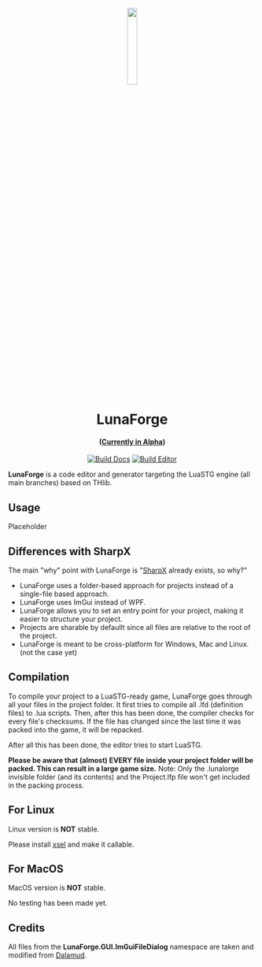 <p align="center" width="50%">
    <img width="20%" src="https://raw.githubusercontent.com/RulHolos/LunaForge/main/LunaForge/Images/Icon.png">
</p><h1 align="center">LunaForge</h1>
<h4 align="center">

([Currently in Alpha](https://github.com/RulHolos/LunaForge/releases))

</h4>

<div align="center">
    
[![Build Docs](https://github.com/RulHolos/LunaForge/actions/workflows/docfx-build-publish.yml/badge.svg)](https://github.com/AtaeKurri/LunaForge/actions/workflows/docfx-build-publish.yml)
[![Build Editor](https://github.com/RulHolos/LunaForge/actions/workflows/build.yml/badge.svg)](https://github.com/RulHolos/LunaForge/actions/workflows/build.yml)

</div>

**LunaForge** is a code editor and generator targeting the LuaSTG engine (all main branches) based on THlib.

## Usage

Placeholder

## Differences with SharpX

The main "why" point with LunaForge is "[SharpX](https://github.com/Sharp-X-Team/LuaSTG-Editor-Sharp-X) already exists, so why?"
- LunaForge uses a folder-based approach for projects instead of a single-file based approach.
- LunaForge uses ImGui instead of WPF.
- LunaForge allows you to set an entry point for your project, making it easier to structure your project.
- Projects are sharable by defaullt since all files are relative to the root of the project.
- LunaForge is meant to be cross-platform for Windows, Mac and Linux. (not the case yet)

## Compilation

To compile your project to a LuaSTG-ready game, LunaForge goes through all your files in the project folder.
It first tries to compile all .lfd (definition files) to .lua scripts.
Then, after this has been done, the compiler checks for every file's checksums.
If the file has changed since the last time it was packed into the game, it will be repacked.

After all this has been done, the editor tries to start LuaSTG.

**Please be aware that (almost) EVERY file inside your project folder will be packed. This can result in a large game size.**
Note: Only the .lunalorge invisible folder (and its contents) and the Project.lfp file won't get included in the packing process.

## For Linux

Linux version is **NOT** stable.

Please install [xsel](https://github.com/kfish/xsel) and make it callable.

## For MacOS

MacOS version is **NOT** stable.

No testing has been made yet.

## Credits

All files from the **LunaForge.GUI.ImGuiFileDialog** namespace are taken and modified from [Dalamud](https://github.com/goatcorp/Dalamud).